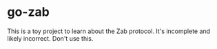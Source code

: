 # go-zab
This is a toy project to learn about the Zab protocol. It's incomplete and likely incorrect. Don't use this.
